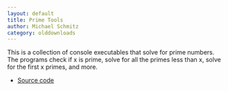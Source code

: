 ```yaml
---
layout: default
title: Prime Tools
author: Michael Schmitz
category: olddownloads
---
```


This is a collection of console executables that solve for prime numbers. The
programs check if x is prime, solve for all the primes less than x, solve for
the first x primes, and more.

* [Source code](https://github.com/schmmd/prime-tools)
